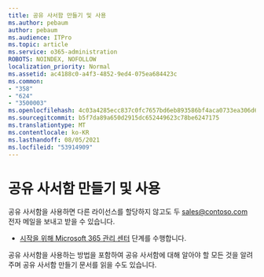```yaml
---
title: 공유 사서함 만들기 및 사용
ms.author: pebaum
author: pebaum
ms.audience: ITPro
ms.topic: article
ms.service: o365-administration
ROBOTS: NOINDEX, NOFOLLOW
localization_priority: Normal
ms.assetid: ac4188c0-a4f3-4852-9ed4-075ea684423c
ms.common:
- "358"
- "624"
- "3500003"
ms.openlocfilehash: 4c03a4285ecc837c0fc7657bd6eb893586bf4aca0733ea306d6f6c783ff402d6
ms.sourcegitcommit: b5f7da89a650d2915dc652449623c78be6247175
ms.translationtype: MT
ms.contentlocale: ko-KR
ms.lasthandoff: 08/05/2021
ms.locfileid: "53914909"
---
```

# <a name="create-and-use-a-shared-mailbox"></a>공유 사서함 만들기 및 사용

공유 사서함을 사용하면 다른 라이선스를 할당하지 않고도 두 sales@contoso.com 전자 메일을 보내고 받을 수 있습니다.
  
- [시작을 위해 Microsoft 365 관리 센터](https://portal.office.com/AdminPortal/Home#/AssistedGuide/addemailoptions) 단계를 수행합니다. 

공유 사서함을 [](https://docs.microsoft.com/microsoft-365/admin/email/create-a-shared-mailbox) 사용하는 방법을 포함하여 공유 사서함에 대해 알아야 할 모든 것을 알려 주며 공유 사서함 만들기 문서를 읽을 수도 있습니다.
  